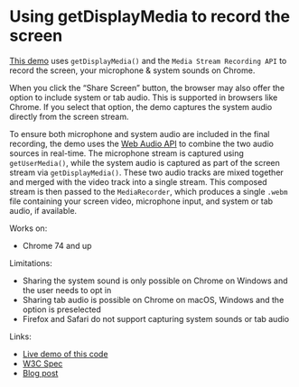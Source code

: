 # Using getDisplayMedia to record the screen

[This demo](https://addpipe.com/get-display-media-demo/) uses `getDisplayMedia()` and the `Media Stream Recording API` to record the screen, your microphone & system sounds on Chrome.

When you click the “Share Screen” button, the browser may also offer the option to include system or tab audio. This is supported in browsers like Chrome. If you select that option, the demo captures the system audio directly from the screen stream.

To ensure both microphone and system audio are included in the final recording, the demo uses the [Web Audio API](https://developer.mozilla.org/en-US/docs/Web/API/Web_Audio_API) to combine the two audio sources in real-time. The microphone stream is captured using `getUserMedia()`, while the system audio is captured as part of the screen stream via `getDisplayMedia()`. These two audio tracks are mixed together and merged with the video track into a single stream. This composed stream is then passed to the `MediaRecorder`, which produces a single `.webm` file containing your screen video, microphone input, and system or tab audio, if available.

Works on:
* Chrome 74 and up

Limitations:
* Sharing the system sound is only possible on Chrome on Windows and the user needs to opt in
* Sharing tab audio is possible on Chrome on macOS, Windows and the option is preselected
* Firefox and Safari do not support capturing system sounds or tab audio

Links:
* [Live demo of this code](https://addpipe.com/get-display-media-demo/)
* [W3C Spec](https://www.w3.org/TR/screen-capture/)
* [Blog post](https://blog.addpipe.com/screen-recording-with-system-sounds-in-chrome/)
